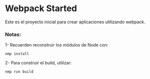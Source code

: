 # Webpack Started

Este es el proyecto inicial para crear aplicaciones utilizando webpack.

### Notas:
1- Recuerden reconstruir los módulos de Node con:
```
nmp install
```

2- Para construir el build, utilizar:
```
nmp run build
```